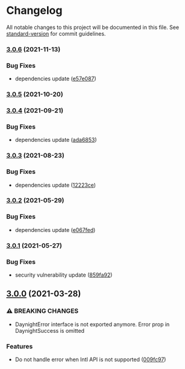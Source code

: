 # Changelog

All notable changes to this project will be documented in this file. See [standard-version](https://github.com/conventional-changelog/standard-version) for commit guidelines.

### [3.0.6](https://github.com/romanyanke/daynight/compare/v3.0.5...v3.0.6) (2021-11-13)


### Bug Fixes

* dependencies update ([e57e087](https://github.com/romanyanke/daynight/commit/e57e0871b2dc02429f56a3074aadef2e77736ec0))

### [3.0.5](https://github.com/romanyanke/daynight/compare/v3.0.4...v3.0.5) (2021-10-20)

### [3.0.4](https://github.com/romanyanke/daynight/compare/v3.0.3...v3.0.4) (2021-09-21)


### Bug Fixes

* dependencies update ([ada6853](https://github.com/romanyanke/daynight/commit/ada6853bb38b3c273b457df3fbd6a3c0cae6c83b))

### [3.0.3](https://github.com/romanyanke/daynight/compare/v3.0.2...v3.0.3) (2021-08-23)


### Bug Fixes

* dependencies update ([12223ce](https://github.com/romanyanke/daynight/commit/12223cefe8d62f86242a8878ac1cb635564c30de))

### [3.0.2](https://github.com/romanyanke/daynight/compare/v3.0.1...v3.0.2) (2021-05-29)


### Bug Fixes

* dependencies update ([e067fed](https://github.com/romanyanke/daynight/commit/e067fed8f2653c352f0f05829cf76e08926e711f))

### [3.0.1](https://github.com/romanyanke/daynight/compare/v3.0.0...v3.0.1) (2021-05-27)


### Bug Fixes

* security vulnerability update ([859fa92](https://github.com/romanyanke/daynight/commit/859fa92fd20588d09f15c285519878df04d8501c))

## [3.0.0](https://github.com/romanyanke/daynight/compare/v2.0.12...v3.0.0) (2021-03-28)


### ⚠ BREAKING CHANGES

* DaynightError interface is not exported anymore. Error prop in DaynightSuccess is omitted

### Features

* Do not handle error when Intl API is not supported ([009fc97](https://github.com/romanyanke/daynight/commit/009fc97d69ec8ec4c4d8e72ceb2f50c223871511))
